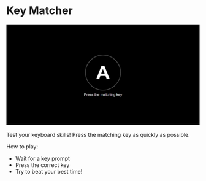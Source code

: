 # Key Matcher

![Demo](../assets/images/key-matcher/demo1.png)

Test your keyboard skills! Press the matching key as quickly as possible.

How to play:

- Wait for a key prompt
- Press the correct key
- Try to beat your best time!
